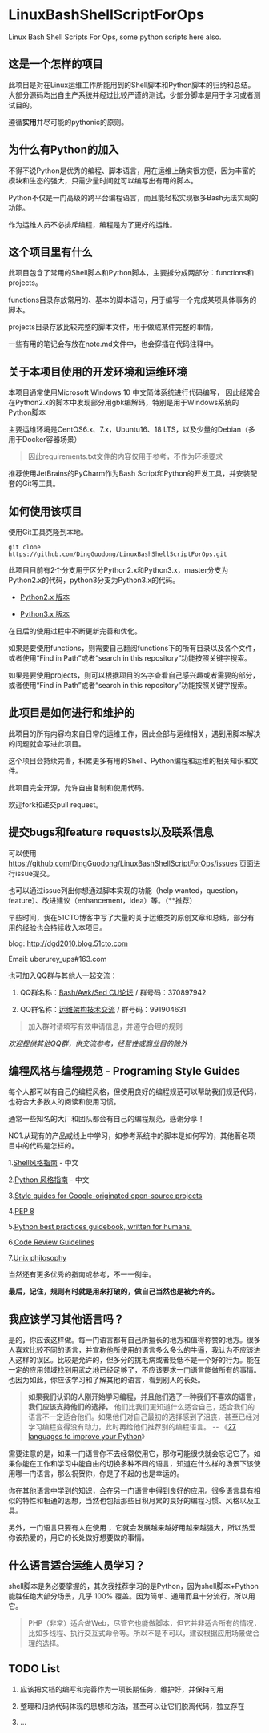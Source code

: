 LinuxBashShellScriptForOps
================
Linux Bash Shell Scripts For Ops, some python scripts here also.

## 这是一个怎样的项目
此项目是对在Linux运维工作所能用到的Shell脚本和Python脚本的归纳和总结。
大部分源码均出自生产系统并经过比较严谨的测试，少部分脚本是用于学习或者测试目的。

遵循**实用**并尽可能的pythonic的原则。

## 为什么有Python的加入
不得不说Python是优秀的编程、脚本语言，用在运维上确实很方便，因为丰富的模块和生态的强大，只需少量时间就可以编写出有用的脚本。

Python不仅是一门高级的跨平台编程语言，而且能轻松实现很多Bash无法实现的功能。

作为运维人员不必排斥编程，编程是为了更好的运维。

## 这个项目里有什么
此项目包含了常用的Shell脚本和Python脚本，主要拆分成两部分：functions和projects。

functions目录存放常用的、基本的脚本语句，用于编写一个完成某项具体事务的脚本。

projects目录存放比较完整的脚本文件，用于做成某件完整的事情。

一些有用的笔记会存放在note.md文件中，也会穿插在代码注释中。

## 关于本项目使用的开发环境和运维环境
本项目通常使用Microsoft Windows 10 中文简体系统进行代码编写，
因此经常会在Python2.x的脚本中发现部分用gbk编解码，特别是用于Windows系统的Python脚本

主要运维环境是CentOS6.x、7.x，Ubuntu16、18 LTS，以及少量的Debian（多用于Docker容器场景）

>因此requirements.txt文件的内容仅用于参考，不作为环境要求

推荐使用JetBrains的PyCharm作为Bash Script和Python的开发工具，并安装配套的Git等工具。

## 如何使用该项目
使用Git工具克隆到本地。

```shell script
git clone https://github.com/DingGuodong/LinuxBashShellScriptForOps.git
```

此项目目前有2个分支用于区分Python2.x和Python3.x，master分支为Python2.x的代码，python3分支为Python3.x的代码。

- [Python2.x 版本](https://github.com/DingGuodong/LinuxBashShellScriptForOps/tree/master)

- [Python3.x 版本](https://github.com/DingGuodong/LinuxBashShellScriptForOps/tree/python3)

在日后的使用过程中不断更新完善和优化。

如果是要使用functions，则需要自己翻阅functions下的所有目录以及各个文件，
或者使用“Find in Path”或者“search in this repository”功能按照关键字搜索。

如果是要使用projects，则可以根据项目的名字查看自己感兴趣或者需要的部分，
或者使用“Find in Path”或者“search in this repository”功能按照关键字搜索。

## 此项目是如何进行和维护的
此项目的所有内容均来自日常的运维工作，因此全部与运维相关，遇到用脚本解决的问题就会写进此项目。

这个项目会持续完善，积累更多有用的Shell、Python编程和运维的相关知识和文件。

此项目完全开源，允许自由复制和使用代码。

欢迎fork和递交pull request。

## 提交bugs和feature requests以及联系信息
可以使用 https://github.com/DingGuodong/LinuxBashShellScriptForOps/issues 页面进行issue提交。

也可以通过issue列出你想通过脚本实现的功能（help wanted，question，feature）、改进建议（enhancement，idea）等。（**推荐）

早些时间，我在51CTO博客中写了大量的关于运维类的原创文章和总结，部分有用的经验也会持续收入本项目。

blog: http://dgd2010.blog.51cto.com

Email: uberurey_ups#163.com

也可加入QQ群与其他人一起交流：

1. QQ群名称：[Bash/Awk/Sed CU论坛]() / 群号码：370897942

2. QQ群名称：[运维架构技术交流](https://jq.qq.com/?_wv=1027&k=52fjL0z) / 群号码：991904631

>加入群时请填写有效申请信息，并遵守合理的规则

*欢迎提供其他QQ群，供交流参考，经营性或商业目的除外*

## 编程风格与编程规范 - Programing Style Guides

每个人都可以有自己的编程风格，但使用良好的编程规范可以帮助我们规范代码，也符合大多数人的阅读和使用习惯。

通常一些知名的大厂和团队都会有自己的编程规范，感谢分享！

NO1.从现有的产品或线上中学习，如参考系统中的脚本是如何写的，其他著名项目中的代码是怎样的。

1.[Shell风格指南](https://zh-google-styleguide.readthedocs.io/en/latest/google-shell-styleguide/contents/) - 中文

2.[Python 风格指南](https://zh-google-styleguide.readthedocs.io/en/latest/google-python-styleguide/contents/) - 中文

3.[Style guides for Google-originated open-source projects](https://github.com/google/styleguide)

4.[PEP 8](https://www.python.org/dev/peps/pep-0008/)

5.[Python best practices guidebook, written for humans.](https://docs.python-guide.org)

6.[Code Review Guidelines](https://docs.gitlab.com/ee/development/code_review.html#everyone)

7.[Unix philosophy](https://en.wikipedia.org/wiki/Unix_philosophy)

当然还有更多优秀的指南或参考，不一一例举。

**最后，记住，规则有时就是用来打破的，做自己当然也是被允许的。**

## 我应该学习其他语言吗？

是的，你应该这样做。每一门语言都有自己所擅长的地方和值得称赞的地方。很多人喜欢比较不同的语言，并宣称他所使用的语言多么多么的牛逼，我认为不应该进入这样的误区。比较是允许的，但多分的挑毛病或者贬低不是一个好的行为。能在一定的应用领域找到用武之地已经足够了，不应该要求一门语言能做所有的事情。也因为如此，你应该学习和了解其他的语言，看到别人的长处。

> **如果我们认识的人刚开始学习编程，并且他们选了一种我们不喜欢的语言，我们应该支持他们的选择。** 他们比我们更知道什么适合自己，适合我们的语言不一定适合他们。如果他们对自己最初的选择感到了沮丧，甚至已经对学习编程变得没有动力，此时再给他们推荐别的编程语言。 -- 《[27 languages to improve your Python](https://www.curiousefficiency.org/posts/2015/10/languages-to-improve-your-python.html)》

需要注意的是，如果一门语言你不去经常使用它，那你可能很快就会忘记它了。如果你能在工作和学习中能自由的切换多种不同的语言，知道在什么样的场景下该使用哪一门语言，那么祝贺你，你是了不起的也是幸运的。

你在其他语言中学到的知识，会在另一门语言中得到良好的应用。很多语言具有相似的特性和相通的思想，当然也包括那些日积月累的良好的编程习惯、风格以及工具。

另外，一门语言只要有人在使用 ，它就会发展越来越好用越来越强大，所以热爱你该热爱的，用它的长处做好想要做的事情。
## 什么语言适合运维人员学习？

shell脚本是务必要掌握的，其次我推荐学习的是Python，因为shell脚本+Python能胜任绝大部分场景，几乎 100% 覆盖。因为简单、通用而且十分流行，所以用它。

> PHP（非常）适合做Web，尽管它也能做脚本，但它并非适合所有的情况，比如多线程、执行交互式命令等。所以不是不可以，建议根据应用场景做合理的选择。

## TODO List

1. 应该把文档的编写和完善作为一项长期任务，维护好，并保持可用

2. 整理和归纳代码体现的思想和方法，甚至可以让它们脱离代码，独立存在

3. ...
